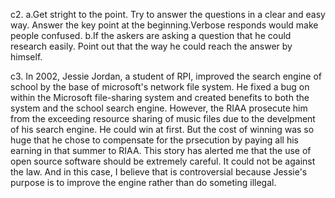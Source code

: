 c2. a.Get stright to the point. Try to answer the questions in a clear and easy way. Answer the key point at the beginning.Verbose responds would make people confused.
b.If the askers are asking a question that he could research easily. Point out that the way he could reach the answer by himself.
	 
c3. In 2002, Jessie Jordan, a student of RPI, improved the search engine of school by the base of microsoft's network file system. He fixed a bug on within the Microsoft file-sharing system and created benefits to both the system and the school search engine. However, the RIAA prosecute him from the exceeding resource sharing of music files due to the develpment of his search engine. He could win at first. But the cost of winning was so huge that he chose to compensate for the prsecution by paying all his earning in that summer to RIAA. This story has alerted me that the use of open source software should be extremely careful. It could not be against the law. And in this case, I believe that is controversial because Jessie's purpose is to improve the engine rather than do someting illegal.   
